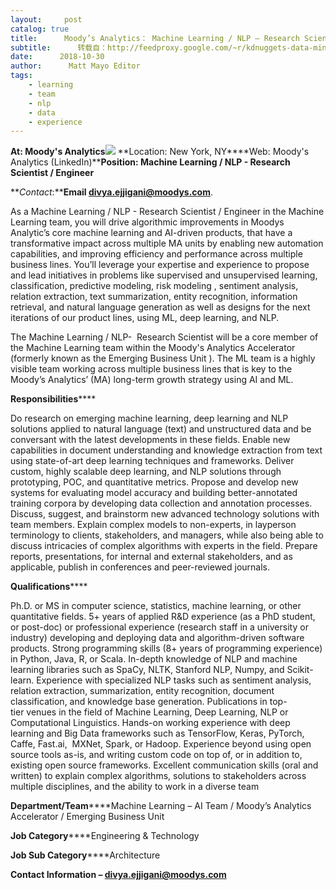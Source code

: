 ```yaml
---
layout:     post
catalog: true
title:      Moody’s Analytics： Machine Learning / NLP – Research Scientist / Engineer [New York, NY]
subtitle:      转载自：http://feedproxy.google.com/~r/kdnuggets-data-mining-analytics/~3/JvBROUF6RDs/10-30-moodys-analytics-machine-learning-nlp-research-scientist-engineer.html
date:      2018-10-30
author:      Matt Mayo Editor
tags:
    - learning
    - team
    - nlp
    - data
    - experience
---
```


**At: Moody's Analytics**![](https://pbs.twimg.com/profile_images/1014150723330760704/YKUl2w-g_400x400.jpg)
**Location: New York, NY****Web: Moody's Analytics (LinkedIn)****Position: Machine Learning / NLP - Research Scientist / Engineer**

**_Contact_:****Email divya.ejjigani@moodys.com**.

As a Machine Learning / NLP - Research Scientist / Engineer in the Machine Learning team, you will drive algorithmic improvements in Moodys Analytic’s core machine learning and AI-driven products, that have a transformative impact across multiple MA units by enabling new automation capabilities, and improving efficiency and performance across multiple business lines. You’ll leverage your expertise and experience to propose and lead initiatives in problems like supervised and unsupervised learning, classification, predictive modeling, risk modeling , sentiment analysis, relation extraction, text summarization, entity recognition, information retrieval, and natural language generation as well as designs for the next iterations of our product lines, using ML, deep learning, and NLP. 

The Machine Learning / NLP-  Research Scientist will be a core member of the Machine Learning team within the Moody's Analytics Accelerator (formerly known as the Emerging Business Unit ). The ML team is a highly visible team working across multiple business lines that is key to the Moody’s Analytics’ (MA) long-term growth strategy using AI and ML.

**Responsibilities******

Do research on emerging machine learning, deep learning and NLP solutions applied to natural language (text) and unstructured data and be conversant with the latest developments in these fields.
Enable new capabilities in document understanding and knowledge extraction from text using state-of-art deep learning techniques and frameworks.
Deliver custom, highly scalable deep learning, and NLP solutions through prototyping, POC, and quantitative metrics.
Propose and develop new systems for evaluating model accuracy and building better-annotated training corpora by developing data collection and annotation processes.
Discuss, suggest, and brainstorm new advanced technology solutions with team members.
Explain complex models to non-experts, in layperson terminology to clients, stakeholders, and managers, while also being able to discuss intricacies of complex algorithms with experts in the field.
Prepare reports, presentations, for internal and external stakeholders, and as applicable, publish in conferences and peer-reviewed journals.

**Qualifications******

Ph.D. or MS in computer science, statistics, machine learning, or other quantitative fields.
5+ years of applied R&D experience (as a PhD student, or post-doc) or professional experience (research staff in a university or industry) developing and deploying data and algorithm-driven software products.
Strong programming skills (8+ years of programming experience) in Python, Java, R, or Scala.
In-depth knowledge of NLP and machine learning libraries such as SpaCy, NLTK, Stanford NLP, Numpy, and Scikit-learn.
Experience with specialized NLP tasks such as sentiment analysis, relation extraction, summarization, entity recognition, document classification, and knowledge base generation.
Publications in top-tier venues in the field of Machine Learning, Deep Learning, NLP or Computational Linguistics.
Hands-on working experience with deep learning and Big Data frameworks such as TensorFlow, Keras, PyTorch, Caffe, Fast.ai,  MXNet, Spark, or Hadoop.
Experience beyond using open source tools as-is, and writing custom code on top of, or in addition to, existing open source frameworks.
Excellent communication skills (oral and written) to explain complex algorithms, solutions to stakeholders across multiple disciplines, and the ability to work in a diverse team

**Department/Team******Machine Learning – AI Team / Moody’s Analytics Accelerator / Emerging Business Unit

**Job Category******Engineering & Technology

**Job Sub Category******Architecture

**Contact Information – divya.ejjigani@moodys.com**
